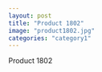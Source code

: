 ```yaml
---
layout: post
title: "Product 1802"
image: "product1802.jpg"
categories: "category1"
---
```

Product 1802
